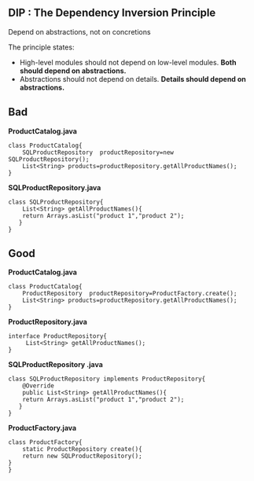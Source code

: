 ## DIP : The Dependency Inversion Principle
Depend on abstractions, not on concretions

The principle states:

-   High-level modules should not depend on low-level modules.  **Both should depend on abstractions.**
-   Abstractions should not depend on details.  **Details should depend on abstractions.**

## Bad

**ProductCatalog.java**

    class ProductCatalog{
        SQLProductRepository  productRepository=new SQLProductRepository();
        List<String> products=productRepository.getAllProductNames();
    }

**SQLProductRepository.java**

    class SQLProductRepository{
        List<String> getAllProductNames(){
        return Arrays.asList("product 1","product 2");
       }
    }

## Good
**ProductCatalog.java**

    class ProductCatalog{
        ProductRepository  productRepository=ProductFactory.create();
        List<String> products=productRepository.getAllProductNames();
    }

**ProductRepository.java**

    interface ProductRepository{
         List<String> getAllProductNames();
    }

**SQLProductRepository .java**

    class SQLProductRepository implements ProductRepository{
        @Override
        public List<String> getAllProductNames(){
        return Arrays.asList("product 1","product 2");
       }
    }

**ProductFactory.java**

    class ProductFactory{
        static ProductRepository create(){
        return new SQLProductRepository();
    }
    }
